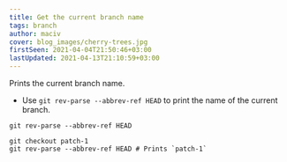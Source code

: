 ```yaml
---
title: Get the current branch name
tags: branch
author: maciv
cover: blog_images/cherry-trees.jpg
firstSeen: 2021-04-04T21:50:46+03:00
lastUpdated: 2021-04-13T21:10:59+03:00
---
```


Prints the current branch name.

- Use `git rev-parse --abbrev-ref HEAD` to print the name of the current branch.

```shell
git rev-parse --abbrev-ref HEAD
```

```shell
git checkout patch-1
git rev-parse --abbrev-ref HEAD # Prints `patch-1`
```
